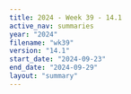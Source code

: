 ```yaml
---
title: 2024 - Week 39 - 14.1
active_nav: summaries
year: "2024"
filename: "wk39"
version: "14.1"
start_date: "2024-09-23"
end_date: "2024-09-29"
layout: "summary"
---
```

